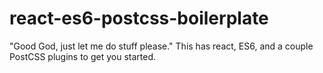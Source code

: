 # react-es6-postcss-boilerplate
"Good God, just let me do stuff please."  This has react, ES6, and a couple PostCSS plugins to get you started.
